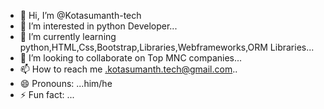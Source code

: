 - 👋 Hi, I’m @Kotasumanth-tech
- 👀 I’m interested in python Developer...
- 🌱 I’m currently learning python,HTML,Css,Bootstrap,Libraries,Webframeworks,ORM Libraries...
- 💞️ I’m looking to collaborate on Top MNC companies...
- 📫 How to reach me .kotasumanth.tech@gmail.com..
- 😄 Pronouns: ...him/he
- ⚡ Fun fact: ...

<!---
Kotasumanth-tech/Kotasumanth-tech is a ✨ special ✨ repository because its `README.md` (this file) appears on your GitHub profile.
You can click the Preview link to take a look at your changes.
--->
